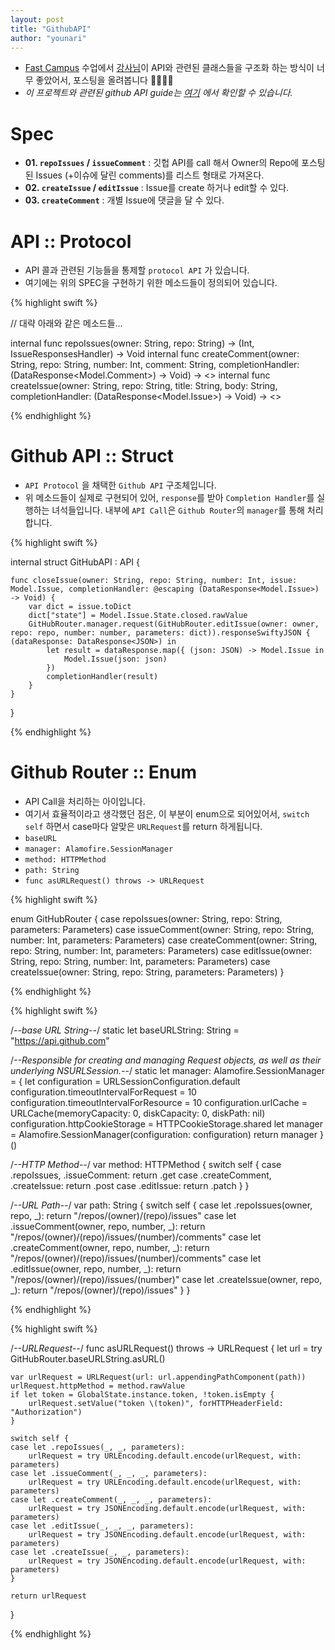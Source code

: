 ```yaml
---
layout: post
title: "GithubAPI"
author: "younari"
---
```


- [Fast Campus](http://www.fastcampus.co.kr/dev_camp_rxswift/) 수업에서 [강사님](https://github.com/intmain)이 API와 관련된 클래스들을 구조화 하는 방식이 너무 좋았어서, 포스팅을 올려봅니다 🙂👏🏻💖
- *이 프로젝트와 관련된 github API guide는 [여기](https://developer.github.com/v3/issues/#list-issues-for-a-repository) 에서 확인할 수 있습니다.*

# Spec
- **01. `repoIssues` / `issueComment`** : 깃헙 API를 call 해서 Owner의 Repo에 포스팅된 Issues (+이슈에 달린 comments)를 리스트 형태로 가져온다.
- **02. `createIssue` / `editIssue`** : Issue를 create 하거나 edit할 수 있다.
- **03. `createComment`** : 개별 Issue에 댓글을 달 수 있다.


# API :: Protocol
- API 콜과 관련된 기능들을 통제할 `protocol API` 가 있습니다.
- 여기에는 위의 SPEC을 구현하기 위한 메소드들이 정의되어 있습니다.

{% highlight swift %}

// 대략 아래와 같은 메소드들... 

internal func repoIssues(owner: String, repo: String) -> (Int, IssueResponsesHandler) -> Void
internal func createComment(owner: String, repo: String, number: Int, comment: String, completionHandler: (DataResponse<Model.Comment>) -> Void) -> <<error type>>
internal func createIssue(owner: String, repo: String, title: String, body: String, completionHandler: (DataResponse<Model.Issue>) -> Void) -> <<error type>>

{% endhighlight %}


# Github API :: Struct
- `API Protocol` 을 채택한 `Github API` 구조체입니다.
- 위 메소드들이 실제로 구현되어 있어, `response`를 받아 `Completion Handler`를 실행하는 녀석들입니다. 내부에 `API Call`은 `Github Router`의 `manager`를 통해 처리합니다.

{% highlight swift %}

internal struct GitHubAPI : API {
	
	func closeIssue(owner: String, repo: String, number: Int, issue: Model.Issue, completionHandler: @escaping (DataResponse<Model.Issue>) -> Void) {
	    var dict = issue.toDict
	    dict["state"] = Model.Issue.State.closed.rawValue
	    GitHubRouter.manager.request(GitHubRouter.editIssue(owner: owner, repo: repo, number: number, parameters: dict)).responseSwiftyJSON { (dataResponse: DataResponse<JSON>) in
	        let result = dataResponse.map({ (json: JSON) -> Model.Issue in
	            Model.Issue(json: json)
	        })
	        completionHandler(result)
	    }
	}
	
}

{% endhighlight %}


# Github Router :: Enum
- API Call을 처리하는 아이입니다.
- 여기서 효율적이라고 생각했던 점은, 이 부분이 enum으로 되어있어서, `switch self` 하면서 case마다 알맞은 `URLRequest`를 return 하게됩니다.
- `baseURL`
- `manager: Alamofire.SessionManager`
- `method: HTTPMethod`
- `path: String`
- `func asURLRequest() throws -> URLRequest`

{% highlight swift %}

enum GitHubRouter {
    case repoIssues(owner: String, repo: String, parameters: Parameters)
    case issueComment(owner: String, repo: String, number: Int, parameters: Parameters)
    case createComment(owner: String, repo: String, number: Int, parameters: Parameters)
    case editIssue(owner: String, repo: String, number: Int, parameters: Parameters)
    case createIssue(owner: String, repo: String, parameters: Parameters)
}

{% endhighlight %}

{% highlight swift %}

/*--base URL String--*/
static let baseURLString: String = "https://api.github.com"
   
/*--Responsible for creating and managing Request objects, as well as their underlying NSURLSession.--*/
static let manager: Alamofire.SessionManager = {
    let configuration = URLSessionConfiguration.default
    configuration.timeoutIntervalForRequest = 10
    configuration.timeoutIntervalForResource = 10
    configuration.urlCache = URLCache(memoryCapacity: 0, diskCapacity: 0, diskPath: nil)
    configuration.httpCookieStorage = HTTPCookieStorage.shared
    let manager = Alamofire.SessionManager(configuration: configuration)
    return manager
}()

/*--HTTP Method--*/
var method: HTTPMethod {
    switch self {
    case .repoIssues,
         .issueComment:
        return .get
    case .createComment,
         .createIssue:
        return .post
    case .editIssue:
        return .patch
    }
}
    
/*--URL Path--*/
var path: String {
    switch self {
    case let .repoIssues(owner, repo, _):
        return "/repos/\(owner)/\(repo)/issues"
    case let .issueComment(owner, repo, number, _):
        return "/repos/\(owner)/\(repo)/issues/\(number)/comments"
    case let .createComment(owner, repo, number, _):
        return "/repos/\(owner)/\(repo)/issues/\(number)/comments"
    case let .editIssue(owner, repo, number, _):
        return "/repos/\(owner)/\(repo)/issues/\(number)"
    case let .createIssue(owner, repo, _):
        return "/repos/\(owner)/\(repo)/issues"
    }
}

{% endhighlight %}
    
{% highlight swift %}

/*--URLRequest--*/
func asURLRequest() throws -> URLRequest {
    let url = try GitHubRouter.baseURLString.asURL()
    
    var urlRequest = URLRequest(url: url.appendingPathComponent(path))
    urlRequest.httpMethod = method.rawValue
    if let token = GlobalState.instance.token, !token.isEmpty {
        urlRequest.setValue("token \(token)", forHTTPHeaderField: "Authorization")
    }
    
    switch self {
    case let .repoIssues(_, _, parameters):
        urlRequest = try URLEncoding.default.encode(urlRequest, with: parameters)
    case let .issueComment(_, _, _, parameters):
        urlRequest = try URLEncoding.default.encode(urlRequest, with: parameters)
    case let .createComment(_, _, _, parameters):
        urlRequest = try JSONEncoding.default.encode(urlRequest, with: parameters)
    case let .editIssue(_, _, _, parameters):
        urlRequest = try JSONEncoding.default.encode(urlRequest, with: parameters)
    case let .createIssue(_, _, parameters):
        urlRequest = try JSONEncoding.default.encode(urlRequest, with: parameters)
    }
    
    return urlRequest
}

{% endhighlight %}
